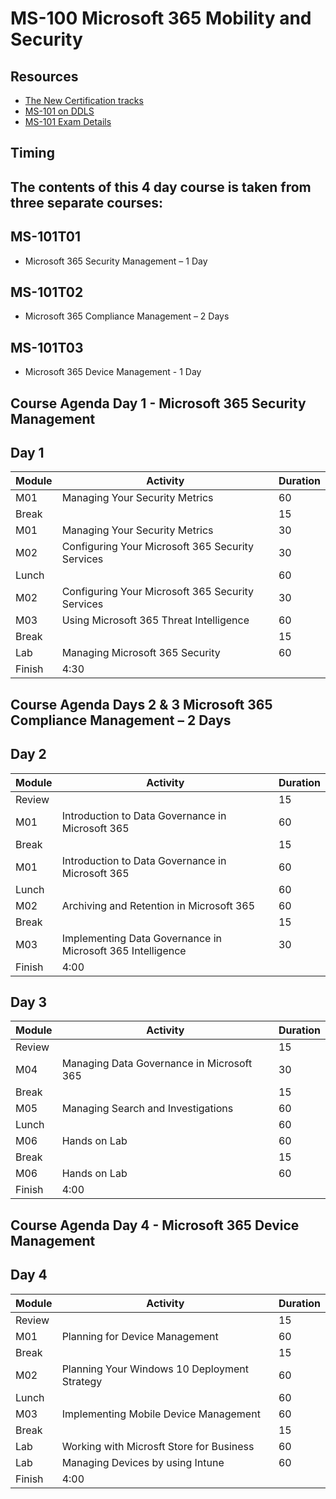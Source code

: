 
# MS-100 Microsoft 365 Mobility and Security

## Resources

* [The New Certification tracks](https://query.prod.cms.rt.microsoft.com/cms/api/am/binary/RE2PjDI)
* [MS-101 on DDLS](https://www.ddls.com.au/courses/microsoft/office-365/microsoft-ms-101-microsoft-365-mobility-and-security/)
* [MS-101 Exam Details](https://www.microsoft.com/en-us/learning/exam-ms-101.aspx)

## Timing
## The contents of this 4 day course is taken from three separate courses:
## MS-101T01 
* Microsoft 365 Security Management – 1 Day
## MS-101T02 
* Microsoft 365 Compliance Management – 2 Days
## MS-101T03 
* Microsoft 365 Device Management - 1 Day


## Course Agenda Day 1 - Microsoft 365 Security Management

## Day 1

|Module|Activity|Duration|
|-|-|-|
|M01|Managing Your Security Metrics|60|
|Break||15|
|M01|Managing Your Security Metrics|30|
|M02|Configuring Your Microsoft 365 Security Services|30|
|Lunch||60|
|M02|Configuring Your Microsoft 365 Security Services|30|
|M03|Using Microsoft 365 Threat Intelligence|60|
|Break||15|
|Lab|Managing Microsoft 365 Security|60|
|Finish|4:30||

## Course Agenda Days 2 & 3 Microsoft 365 Compliance Management – 2 Days

## Day 2

|Module|Activity|Duration|
|-|-|-|
|Review||15|
|M01|Introduction to Data Governance in Microsoft 365|60|
|Break||15|
|M01|Introduction to Data Governance in Microsoft 365|60|
|Lunch||60|
|M02|Archiving and Retention in Microsoft 365|60|
|Break||15|
|M03|Implementing Data Governance in Microsoft 365 Intelligence|30|
|Finish|4:00||

## Day 3

|Module|Activity|Duration|
|-|-|-|
|Review||15|
|M04|Managing Data Governance in Microsoft 365|30|
|Break||15|
|M05|Managing Search and Investigations|60|
|Lunch||60|
|M06|Hands on Lab|60|
|Break||15|
|M06|Hands on Lab|60|
|Finish|4:00||

## Course Agenda Day 4 - Microsoft 365 Device Management

## Day 4

|Module|Activity|Duration|
|-|-|-|
|Review||15|
|M01|Planning for Device Management|60|
|Break||15|
|M02|Planning Your Windows 10 Deployment Strategy|60|
|Lunch||60|
|M03|Implementing Mobile Device Management|60|
|Break||15|
|Lab|Working with Microsft Store for Business|60|
|Lab|Managing Devices by using Intune|60|
|Finish|4:00||
